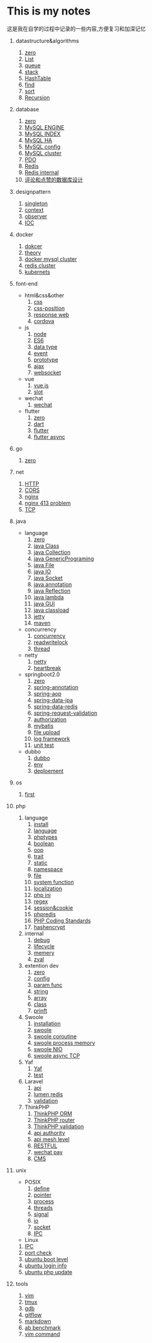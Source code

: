 # This is my notes

这是我在自学的过程中记录的一些内容,方便复习和加深记忆
1. datastructure&algorithms
    1. [zero](algorithms&datastructure/zero.md)
    2. [List](algorithms&datastructure/List.md)
    3. [queue](algorithms&datastructure/queue.md)
    4. [stack](algorithms&datastructure/stack.md)
    5. [HashTable](algorithms&datastructure/HashTable.md)
    6. [find](algorithms&datastructure/find.md)
    7. [sort](algorithms&datastructure/sort.md)
    8. [Recursion](algorithms&datastructure/Recursion.md)
2. database
   1. [zero](database/zero.md)
   2. [MySQL ENGINE](database/ENGINE.md)
   3. [MySQL INDEX](database/index.md)
   4. [MySQL HA](database/MySQL-HA.md)
   5. [MySQL config](database/mysqlconf.md)
   6. [MySQL cluster](database/cluster.md)
   7. [PDO](database/PDO.md)
   8. [Redis](database/redis.md)
   9. [Redis internal](database/redis-internal.md)
   10. [评论和点赞的数据库设计](database/评论和点赞数据库设计.md)
3. designpattern
    1. [singleton](design-pattern/singleton.md)
    2. [context](design-pattern/context.md)
    3. [observer](design-pattern/observer.md)
    4. [IOC](design-pattern/IOC.md)
4. docker
   1. [dokcer](docker/docker.md)
   2. [theory](docker/docker2.md)
   3. [docker mysql cluster](docker/docker-mysql-cluster.md)
   4. [redis cluster](docker/redis-cluster.md)
   5. [kubernets](docker/kubernetes.md)
5. font-end
    - html&css&other
        1. [css](font-end/css.md)
        2. [css-position](font-end/css-position.md)
        3. [response web](font-end/response-web.md)
        4. [cordova](font-end/cordova.md)
    - js
        1. [node](font-end/node.md)
        2. [ES6](font-end/js/ES6.md)
        3. [data type](font-end/js/js-datatype.md)
        4. [event](font-end/js/js-event.md)
        5. [prototype](font-end/js/js-prototype.md)
        6. [ajax](font-end/ajax.md)
        7. [websocket](font-end/html-websocket.md)
    - vue
        1. [vue.js](font-end/vue/vue.md)
        2. [slot](font-end/vue/slot.md)
    - wechat
        1. [wechat](font-end/WeChat/mini-app.md)
    - flutter
        1. [zero](font-end/flutter/zero.md)
        2. [dart](font-end/flutter/dart.md)
        3. [flutter](font-end/flutter/flutter.md)
        4. [flutter async](font-end/flutter/flutter-async.md)
6. go
  
    1. [zero](go/base.md)
7. net
    1. [HTTP](net/HTTP.md)
    2. [CORS](net/CORS.md)
    3. [nginx](net/nginx.md)
    4. [nginx 413 problem](net/nginx-413.md)
    5. [TCP](net/tcp.md)
8. java
    - language
        1. [zero](java/zero.md)
        2. [java Class](java/java-class.md)
        3. [java Collection](java/javaCollection.md)
        4. [java GenericPrograming](java/javaGenericPrograming.md)
        5. [java File](java/zero.md)
        6. [java IO](java/zero.md)
        7. [java Socket](java/zero.md)
        8. [java annotation](java/zero.md)
        9. [java Reflection](java/zero.md)
        10. [java lambda](java/zero.md)
        11. [java GUI](java/javaGUI.md)
        12. [java classload](java/zero.md)
        13. [jetty](java/jetty.md)
        14. [maven](java/maven.md)
    - concurrency
        1. [concurrency](java/concurrency/concurrency.md)
        2. [readwritelock](java/concurrency/readwritelock.md)
        3. [thread](java/concurrency/thread.md)
    - netty
        1. [netty](java/netty/netty.md)
        2. [heartbreak](java/netty/heartbreak.md)
    - springboot2.0
        1. [zero](java/springboot2.0/zero.md)
        2. [spring-annotation](java/springboot2.0/spring-annotation.md)
        3. [spring-aop](java/springboot2.0/spring-aop.md)
        4. [spring-data-jpa](java/springboot2.0/spring-data-jpa.md)
        5. [spring-data-redis](java/springboot2.0/spring-data-redis.md)
        6. [spring-request-validation](java/springboot2.0/spring-request-validation.md)
        7. [authorization](java/springboot2.0/authorization.md)
        8. [mybatis](java/springboot2.0/mybatis.md)
        9. [file upload](java/springboot2.0/file-upload.md)
        10. [log framework](java/springboot2.0/log-framework.md)
        11. [unit test](java/springboot2.0/unit-test.md)
    - dubbo
        1. [dubbo](java.dubbo/dubbo.md)
        1. [env](java.dubbo/env.md)
        1. [deploement](java.dubbo/deploement.md)
9. os
  
    1. [first](os/first.md)
10. php
    1. language
        1. [install](PHP/PHP-install-source.md.md)
        2. [language](PHP/phpselfstudy/base.md)
        3. [phptypes](PHP/phpselfstudy/phptypes.md)
        4. [boolean](PHP/phpselfstudy/boolean.md)
        5. [oop](PHP/phpselfstudy/oop.md)
        6. [trait](PHP/php-trait.md.md)
        7. [static](PHP/phpselfstudy/static.md)
        8. [namespace](PHP/phpselfstudy/PHP-namespace.md)
        9. [file](PHP/phpselfstudy/file.md)
        10. [system function](PHP/phpselfstudy/file.md)
        11. [localization](PHP/phpselfstudy/localization.md)
        12. [php ini](PHP/phpselfstudy/php.ini.md)
        13. [regex](PHP/phpselfstudy/regex.md)
        14. [session&cookie](PHP/phpselfstudy/session&cookie.md)
        15. [phpredis](PHP/phpredis.md)
        16. [PHP Coding Standards](PHP/PHP-Coding-Standards.md)
        17. [hashencrypt](PHP/hashencrypt.md.md)
    2. internal
        1. [debug](PHP/internal/debug.md)
        2. [lifecycle](PHP/internal/lifecycle.md)
        3. [memery](PHP/internal/memery.md)
        4. [zval](PHP/internal/zval.md)
    3. extention dev
        1. [zero](PHP/internal/zero.md)
        2. [config](PHP/internal/config.md)
        3. [param func](PHP/internal/param_func.md)
        4. [string](PHP/internal/string.md)
        5. [array](PHP/internal/array.md)
        6. [class](PHP/internal/class.md)
        7. [prinft](PHP/internal/prinft.md)
    4. Swoole
        1. [installation](PHP/swoole/swoole-install.md)
        2. [swoole](PHP/swoole/swoole.md)
        3. [swoole coroutine](PHP/swoole/coroutine.md)
        4. [swoole process memory](PHP/swoole/swoole-process-memory.md)
        5. [swoole NIO](PHP/swoole/swooleNIO.md)
        6. [swoole async TCP](PHP/swoole/swoole-acync-TCP.md)
    5. Yaf
        1. [Yaf](PHP/yaf/yaf.md)
        2. [test](PHP/yaf/testing.md)
    6. Laravel
        1. [api](PHP/Laravel/LaravelApi.md)
        2. [lumen redis](PHP/Laravel/lumen-redis.md)
        3. [validation](PHP/Laravel/validation.md)
    7. ThinkPHP
        1. [ThinkPHP ORM](PHP/ThinkPHP/ThinkPHP-ORM.md)
        2. [ThinkPHP router](PHP/ThinkPHP/ThinkPHP-router.md)
        3. [ThinkPHP validation](PHP/ThinkPHP/ThinkPHP-validation.md)
        4. [api authority](PHP/ThinkPHP/API-authority.md)
        5. [api mesh level](PHP/ThinkPHP/API-mesh-level.md)
        6. [RESTFUL](PHP/ThinkPHP/RESTFUL.md)
        7. [wechat pay](PHP/ThinkPHP/wechat-pay.md)
        8. [CMS](PHP/ThinkPHP/CMS.md)
11. unix
    - POSIX
        1. [define](unix/define.md)
        2. [pointer](unix/pointer.md)
        3. [process](unix/process.md)
        4. [threads](unix/threads.md)
        5. [signal](unix/signal.md)
        6. [io](unix/io.md)
        7. [socket](unix/socket.md)
        8. [IPC](unix/IPC.md)
    - Linux
    1. [IPC](unix/linux/IPC.md)
    2. [port check](unix/linux/IPC.md)
    3. [ubuntu boot level](unix/linux/ubuntu-boot-level.md)
    4. [ubuntu login info](unix/linux/ubuntu-login-info.md)
    5. [ubuntu php update](unix/linux/ubuntu-php-update.md)
12. tools
    1. [vim](tools/vim.md)
    2. [tmux](tools/tmux.md)
    3. [gdb](tools/gdb.md)
    4. [gitflow](tools/gitflow.md)
    5. [markdown](tools/markdown.md)
    6. [ab benchmark](tools/ab-benchmark.md)
    7. [vim command](tools/vim-command.pdf)

